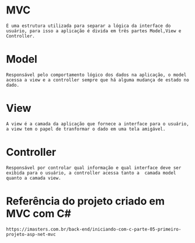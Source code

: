 # MVC
    É uma estrutura utilizada para separar a lógica da interface do usuário, para isso a aplicação é divida em três partes Model,View e Controller.

# Model
    Responsável pelo comportamento lógico dos dados na aplicação, o model acessa a view e a controller sempre que há alguma mudança de estado no dado.

# View
    A view é a camada da aplicação que fornece a interface para o usuário, a view tem o papel de tranformar o dado em uma tela amigável.

# Controller
    Responsável por controlar qual informação e qual interface deve ser exibida para o usuário, a controller acessa tanto a  camada model quanto a camada view.


# Referência do projeto criado em MVC com C#
    https://imasters.com.br/back-end/iniciando-com-c-parte-05-primeiro-projeto-asp-net-mvc
